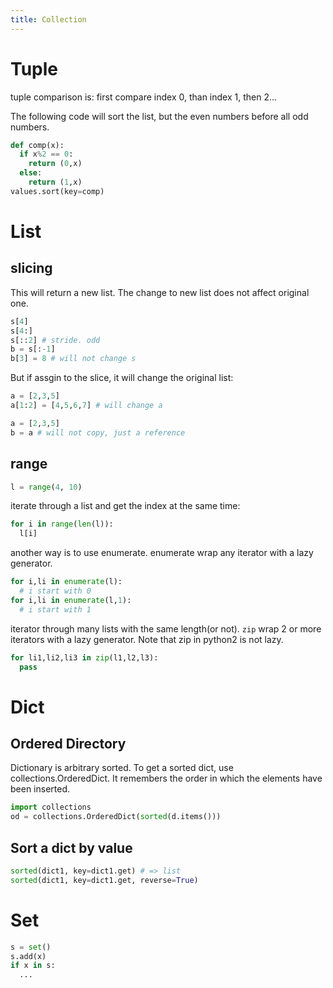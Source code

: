 ```yaml
---
title: Collection
---
```


Tuple
=====

tuple comparison is: first compare index 0, than index 1, then 2...

The following code will sort the list, but the even numbers before all odd numbers.

```py
def comp(x):
  if x%2 == 0:
    return (0,x)
  else:
    return (1,x)
values.sort(key=comp)
```

List
====

slicing
-------

This will return a new list.
The change to new list does not affect original one.

```python
s[4]
s[4:]
s[::2] # stride. odd
b = s[:-1]
b[3] = 8 # will not change s
```

But if assgin to the slice, it will change the original list:

```py
a = [2,3,5]
a[1:2] = [4,5,6,7] # will change a
```

```py
a = [2,3,5]
b = a # will not copy, just a reference
```

range
-----

```python
l = range(4, 10)
```

iterate through a list and get the index at the same time:

```py
for i in range(len(l)):
  l[i]
```

another way is to use enumerate.
enumerate wrap any iterator with a lazy generator.

```py
for i,li in enumerate(l):
  # i start with 0
for i,li in enumerate(l,1):
  # i start with 1
```

iterator through many lists with the same length(or not).
`zip` wrap 2 or more iterators with a lazy generator.
Note that zip in python2 is not lazy.

```py
for li1,li2,li3 in zip(l1,l2,l3):
  pass
```

Dict
====

Ordered Directory
-----------------

Dictionary is arbitrary sorted.
To get a sorted dict, use collections.OrderedDict.
It remembers the order in which the elements have been inserted.

```python
import collections
od = collections.OrderedDict(sorted(d.items()))
```

Sort a dict by value
--------------------

```py
sorted(dict1, key=dict1.get) # => list
sorted(dict1, key=dict1.get, reverse=True)
```

Set
====

```python
s = set()
s.add(x)
if x in s:
  ...
```
